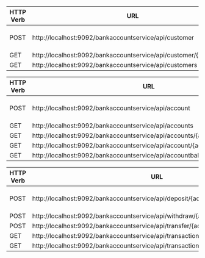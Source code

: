 

| HTTP Verb  | URL | Description |
| ------------- | ------------- | ------------- |
|POST |http://localhost:9092/bankaccountservice/api/customer                |Creates a new Customer
| GET  |http://localhost:9092/bankaccountservice/api/customer/{customerId}        |
| GET  |http://localhost:9092/bankaccountservice/api/customers  |



| HTTP Verb  | URL | Description |
| ------------- | ------------- | ------------- |
|POST | http://localhost:9092/bankaccountservice/api/account |Creates a new Customer
| GET  | http://localhost:9092/bankaccountservice/api/accounts |
| GET  |http://localhost:9092/bankaccountservice/api/accounts/{accountype}  |
| GET  |http://localhost:9092/bankaccountservice/api/account/{accountnumber}  |
| GET  |http://localhost:9092/bankaccountservice/api/accountbalance/{accountnumber}  |


| HTTP Verb  | URL | Description |
| ------------- | ------------- | ------------- |
|POST |http://localhost:9092/bankaccountservice/api/deposit/{accountnumber} |Creates a new Customer
| POST  |http://localhost:9092/bankaccountservice/api/withdraw/{accountnumber}  |
| POST  |http://localhost:9092/bankaccountservice/api/transfer/{accounnumberfrom}  |
| GET    | http://localhost:9092/bankaccountservice/api/transactionhistory |
| GET    | http://localhost:9092/bankaccountservice/api/transactionhistory/{startdate}/{enddate}|
